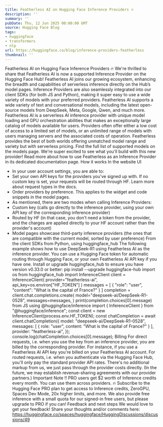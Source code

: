 ```yaml
---
title: Featherless AI on Hugging Face Inference Providers 🔥
description: ''
summary: ''
pubDate: Thu, 12 Jun 2025 00:00:00 GMT
source: Hugging Face Blog
tags:
- huggingface
- transformers
- nlp
url: https://huggingface.co/blog/inference-providers-featherless
thumbnail: ''
---
```


Featherless AI on Hugging Face Inference Providers 🔥
We're thrilled to share that Featherless AI is now a supported Inference Provider on the Hugging Face Hub! Featherless AI joins our growing ecosystem, enhancing the breadth and capabilities of serverless inference directly on the Hub’s model pages. Inference Providers are also seamlessly integrated into our client SDKs (for both JS and Python), making it super easy to use a wide variety of models with your preferred providers.
Featherless AI supports a wide variety of text and conversational models, including the latest open-source models from DeepSeek, Meta, Google, Qwen, and much more.
Featherless AI is a serverless AI inference provider with unique model loading and GPU orchestration abilities that makes an exceptionally large catalog of models available for users. Providers often offer either a low cost of access to a limited set of models, or an unlimited range of models with users managing servers and the associated costs of operation. Featherless provides the best of both worlds offering unmatched model range and variety but with serverless pricing. Find the full list of supported models on the models page.
We're super excited to see what you'll build with this new provider!
Read more about how to use Featherless as an Inference Provider in its dedicated documentation page.
How it works
In the website UI
- In your user account settings, you are able to:
- Set your own API keys for the providers you’ve signed up with. If no custom key is set, your requests will be routed through HF. Learn more about request types in the docs.
- Order providers by preference. This applies to the widget and code snippets in the model pages.
- As mentioned, there are two modes when calling Inference Providers:
- Custom key (calls go directly to the inference provider, using your own API key of the corresponding inference provider)
- Routed by HF (in that case, you don't need a token from the provider, and the charges are applied directly to your HF account rather than the provider's account)
- Model pages showcase third-party inference providers (the ones that are compatible with the current model, sorted by user preference)
From the client SDKs
from Python, using huggingface_hub
The following example shows how to use DeepSeek-R1 using Featherless AI as the inference provider. You can use a Hugging Face token for automatic routing through Hugging Face, or your own Featherless AI API key if you have one.
Install or upgrade huggingface_hub
to ensure you have version v0.33.0 or better: pip install --upgrade huggingface-hub
import os
from huggingface_hub import InferenceClient
client = InferenceClient(
provider="featherless-ai",
api_key=os.environ["HF_TOKEN"]
)
messages = [
{
"role": "user",
"content": "What is the capital of France?"
}
]
completion = client.chat.completions.create(
model="deepseek-ai/DeepSeek-R1-0528",
messages=messages,
)
print(completion.choices[0].message)
from JS using @huggingface/inference
import { InferenceClient } from "@huggingface/inference";
const client = new InferenceClient(process.env.HF_TOKEN);
const chatCompletion = await client.chatCompletion({
model: "deepseek-ai/DeepSeek-R1-0528",
messages: [
{
role: "user",
content: "What is the capital of France?"
}
],
provider: "featherless-ai",
});
console.log(chatCompletion.choices[0].message);
Billing
For direct requests, i.e. when you use the key from an inference provider, you are billed by the corresponding provider. For instance, if you use a Featherless AI API key you're billed on your Featherless AI account.
For routed requests, i.e. when you authenticate via the Hugging Face Hub, you'll only pay the standard provider API rates. There's no additional markup from us, we just pass through the provider costs directly. (In the future, we may establish revenue-sharing agreements with our provider partners.)
Important Note ‼️ PRO users get $2 worth of Inference credits every month. You can use them across providers. 🔥
Subscribe to the Hugging Face PRO plan to get access to Inference credits, ZeroGPU, Spaces Dev Mode, 20x higher limits, and more.
We also provide free inference with a small quota for our signed-in free users, but please upgrade to PRO if you can!
Feedback and next steps
We would love to get your feedback! Share your thoughts and/or comments here: https://huggingface.co/spaces/huggingface/HuggingDiscussions/discussions/49